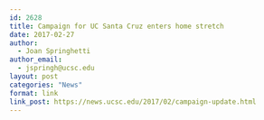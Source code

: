 ```yaml
---
id: 2628
title: Campaign for UC Santa Cruz enters home stretch
date: 2017-02-27
author:
  - Joan Springhetti
author_email:
  - jspringh@ucsc.edu
layout: post
categories: "News"
format: link
link_post: https://news.ucsc.edu/2017/02/campaign-update.html
---
```


